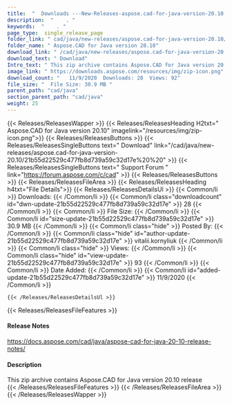 ```yaml
---
title:  "  Downloads ---New-Releases-aspose.cad-for-java-version-20.10 . " 
description:  "    . " 
keywords:  "    . " 
page_type:  single_release_page
folder_link: " cad/java/new-releases/aspose.cad-for-java-version-20.10/"
folder_name: " Aspose.CAD for Java version 20.10"
download_link: " /cad/java/new-releases/aspose.cad-for-java-version-20.10/21b55d22529c477fb8d739a59c32d17e"
download_text: " Download"
Intro_text: " This zip archive contains Aspose.CAD for Java version 20.10 release"
image_link: " https://downloads.aspose.com/resources/img/zip-icon.png"
download_count: "   11/9/2020  Downloads: 28  Views: 92"
file_size: "  File Size: 30.9 MB "
parent_path: "cad/java"
section_parent_path: "cad/java"
weight: 25 
---
```


{{< Releases/ReleasesWapper >}}
  {{< Releases/ReleasesHeading H2txt=" Aspose.CAD for Java version 20.10" imagelink="/resources/img/zip-icon.png">}}
  {{< Releases/ReleasesButtons >}}
    {{< Releases/ReleasesSingleButtons text=" Download" link="/cad/java/new-releases/aspose.cad-for-java-version-20.10/21b55d22529c477fb8d739a59c32d17e%20%20" >}}
    {{< Releases/ReleasesSingleButtons text=" Support Forum " link="https://forum.aspose.com/c/cad" >}}
  {{< Releases/ReleasesButtons >}}
  {{< Releases/ReleasesFileArea >}}
    {{< Releases/ReleasesHeading h4txt="File Details">}}
    {{< Releases/ReleasesDetailsUl >}}
            {{< Common/li  >}} Downloads: {{< /Common/li >}} 
      {{< Common/li class="downloadcount" id="dwn-update-21b55d22529c477fb8d739a59c32d17e" >}} 28 {{< /Common/li >}} 
      {{< Common/li  >}} File Size: {{< /Common/li >}} 
      {{< Common/li id="size-update-21b55d22529c477fb8d739a59c32d17e" >}} 30.9 MB {{< /Common/li >}} 
      {{< Common/li  class="hide" >}} Posted By: {{< /Common/li >}} 
      {{< Common/li class="hide" id="author-update-21b55d22529c477fb8d739a59c32d17e" >}} vitalii.kornyliuk {{< /Common/li >}} 
      {{< Common/li class="hide"  >}} Views: {{< /Common/li >}} 
      {{< Common/li class="hide" id="view-update-21b55d22529c477fb8d739a59c32d17e" >}} 93 {{< /Common/li >}} 
      {{< Common/li  >}} Date Added: {{< /Common/li >}} 
      {{< Common/li id="added-update-21b55d22529c477fb8d739a59c32d17e" >}} 11/9/2020 {{< /Common/li >}} 

    {{< /Releases/ReleasesDetailsUl >}}

  {{< Releases/ReleasesFileFeatures >}}
      <h4>Release Notes</h4><div><a href="https://docs.aspose.com/cad/java/aspose-cad-for-java-20-10-release-notes/">https://docs.aspose.com/cad/java/aspose-cad-for-java-20-10-release-notes/</a></div><h4>Description</h4><div class="HTMLDescription">This zip archive contains Aspose.CAD for Java version 20.10 release</div>
  {{< /Releases/ReleasesFileFeatures >}}
 {{< /Releases/ReleasesFileArea >}}
{{< /Releases/ReleasesWapper >}}


